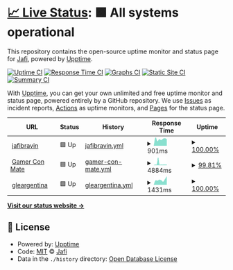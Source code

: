 # [📈 Live Status](https://jafidiesel.github.io/web-uptime): <!--live status--> **🟩 All systems operational**

This repository contains the open-source uptime monitor and status page for [Jafi](https://www.jafibravin.com/), powered by [Upptime](https://github.com/upptime/upptime).

[![Uptime CI](https://github.com/jafidiesel/web-uptime/workflows/Uptime%20CI/badge.svg)](https://github.com/jafidiesel/web-uptime/actions?query=workflow%3A%22Uptime+CI%22)
[![Response Time CI](https://github.com/jafidiesel/web-uptime/workflows/Response%20Time%20CI/badge.svg)](https://github.com/jafidiesel/web-uptime/actions?query=workflow%3A%22Response+Time+CI%22)
[![Graphs CI](https://github.com/jafidiesel/web-uptime/workflows/Graphs%20CI/badge.svg)](https://github.com/jafidiesel/web-uptime/actions?query=workflow%3A%22Graphs+CI%22)
[![Static Site CI](https://github.com/jafidiesel/web-uptime/workflows/Static%20Site%20CI/badge.svg)](https://github.com/jafidiesel/web-uptime/actions?query=workflow%3A%22Static+Site+CI%22)
[![Summary CI](https://github.com/jafidiesel/web-uptime/workflows/Summary%20CI/badge.svg)](https://github.com/jafidiesel/web-uptime/actions?query=workflow%3A%22Summary+CI%22)

With [Upptime](https://upptime.js.org), you can get your own unlimited and free uptime monitor and status page, powered entirely by a GitHub repository. We use [Issues](https://github.com/jafidiesel/web-uptime/issues) as incident reports, [Actions](https://github.com/jafidiesel/web-uptime/actions) as uptime monitors, and [Pages](https://jafidiesel.github.io/web-uptime) for the status page.

<!--start: status pages-->
<!-- This summary is generated by Upptime (https://github.com/upptime/upptime) -->
<!-- Do not edit this manually, your changes will be overwritten -->
<!-- prettier-ignore -->
| URL | Status | History | Response Time | Uptime |
| --- | ------ | ------- | ------------- | ------ |
| <img alt="" src="https://favicons.githubusercontent.com/www.jafibravin.com" height="13"> [jafibravin](https://www.jafibravin.com) | 🟩 Up | [jafibravin.yml](https://github.com/jafidiesel/web-uptime/commits/HEAD/history/jafibravin.yml) | <details><summary><img alt="Response time graph" src="./graphs/jafibravin/response-time-week.png" height="20"> 901ms</summary><br><a href="https://jafidiesel.github.io/web-uptime/history/jafibravin"><img alt="Response time 884" src="https://img.shields.io/endpoint?url=https%3A%2F%2Fraw.githubusercontent.com%2Fjafidiesel%2Fweb-uptime%2FHEAD%2Fapi%2Fjafibravin%2Fresponse-time.json"></a><br><a href="https://jafidiesel.github.io/web-uptime/history/jafibravin"><img alt="24-hour response time 911" src="https://img.shields.io/endpoint?url=https%3A%2F%2Fraw.githubusercontent.com%2Fjafidiesel%2Fweb-uptime%2FHEAD%2Fapi%2Fjafibravin%2Fresponse-time-day.json"></a><br><a href="https://jafidiesel.github.io/web-uptime/history/jafibravin"><img alt="7-day response time 901" src="https://img.shields.io/endpoint?url=https%3A%2F%2Fraw.githubusercontent.com%2Fjafidiesel%2Fweb-uptime%2FHEAD%2Fapi%2Fjafibravin%2Fresponse-time-week.json"></a><br><a href="https://jafidiesel.github.io/web-uptime/history/jafibravin"><img alt="30-day response time 884" src="https://img.shields.io/endpoint?url=https%3A%2F%2Fraw.githubusercontent.com%2Fjafidiesel%2Fweb-uptime%2FHEAD%2Fapi%2Fjafibravin%2Fresponse-time-month.json"></a><br><a href="https://jafidiesel.github.io/web-uptime/history/jafibravin"><img alt="1-year response time 884" src="https://img.shields.io/endpoint?url=https%3A%2F%2Fraw.githubusercontent.com%2Fjafidiesel%2Fweb-uptime%2FHEAD%2Fapi%2Fjafibravin%2Fresponse-time-year.json"></a></details> | <details><summary><a href="https://jafidiesel.github.io/web-uptime/history/jafibravin">100.00%</a></summary><a href="https://jafidiesel.github.io/web-uptime/history/jafibravin"><img alt="All-time uptime 100.00%" src="https://img.shields.io/endpoint?url=https%3A%2F%2Fraw.githubusercontent.com%2Fjafidiesel%2Fweb-uptime%2FHEAD%2Fapi%2Fjafibravin%2Fuptime.json"></a><br><a href="https://jafidiesel.github.io/web-uptime/history/jafibravin"><img alt="24-hour uptime 100.00%" src="https://img.shields.io/endpoint?url=https%3A%2F%2Fraw.githubusercontent.com%2Fjafidiesel%2Fweb-uptime%2FHEAD%2Fapi%2Fjafibravin%2Fuptime-day.json"></a><br><a href="https://jafidiesel.github.io/web-uptime/history/jafibravin"><img alt="7-day uptime 100.00%" src="https://img.shields.io/endpoint?url=https%3A%2F%2Fraw.githubusercontent.com%2Fjafidiesel%2Fweb-uptime%2FHEAD%2Fapi%2Fjafibravin%2Fuptime-week.json"></a><br><a href="https://jafidiesel.github.io/web-uptime/history/jafibravin"><img alt="30-day uptime 100.00%" src="https://img.shields.io/endpoint?url=https%3A%2F%2Fraw.githubusercontent.com%2Fjafidiesel%2Fweb-uptime%2FHEAD%2Fapi%2Fjafibravin%2Fuptime-month.json"></a><br><a href="https://jafidiesel.github.io/web-uptime/history/jafibravin"><img alt="1-year uptime 100.00%" src="https://img.shields.io/endpoint?url=https%3A%2F%2Fraw.githubusercontent.com%2Fjafidiesel%2Fweb-uptime%2FHEAD%2Fapi%2Fjafibravin%2Fuptime-year.json"></a></details>
| <img alt="" src="https://favicons.githubusercontent.com/gamerconmate.com" height="13"> [Gamer Con Mate](https://gamerconmate.com) | 🟩 Up | [gamer-con-mate.yml](https://github.com/jafidiesel/web-uptime/commits/HEAD/history/gamer-con-mate.yml) | <details><summary><img alt="Response time graph" src="./graphs/gamer-con-mate/response-time-week.png" height="20"> 4884ms</summary><br><a href="https://jafidiesel.github.io/web-uptime/history/gamer-con-mate"><img alt="Response time 3102" src="https://img.shields.io/endpoint?url=https%3A%2F%2Fraw.githubusercontent.com%2Fjafidiesel%2Fweb-uptime%2FHEAD%2Fapi%2Fgamer-con-mate%2Fresponse-time.json"></a><br><a href="https://jafidiesel.github.io/web-uptime/history/gamer-con-mate"><img alt="24-hour response time 2678" src="https://img.shields.io/endpoint?url=https%3A%2F%2Fraw.githubusercontent.com%2Fjafidiesel%2Fweb-uptime%2FHEAD%2Fapi%2Fgamer-con-mate%2Fresponse-time-day.json"></a><br><a href="https://jafidiesel.github.io/web-uptime/history/gamer-con-mate"><img alt="7-day response time 4884" src="https://img.shields.io/endpoint?url=https%3A%2F%2Fraw.githubusercontent.com%2Fjafidiesel%2Fweb-uptime%2FHEAD%2Fapi%2Fgamer-con-mate%2Fresponse-time-week.json"></a><br><a href="https://jafidiesel.github.io/web-uptime/history/gamer-con-mate"><img alt="30-day response time 3102" src="https://img.shields.io/endpoint?url=https%3A%2F%2Fraw.githubusercontent.com%2Fjafidiesel%2Fweb-uptime%2FHEAD%2Fapi%2Fgamer-con-mate%2Fresponse-time-month.json"></a><br><a href="https://jafidiesel.github.io/web-uptime/history/gamer-con-mate"><img alt="1-year response time 3102" src="https://img.shields.io/endpoint?url=https%3A%2F%2Fraw.githubusercontent.com%2Fjafidiesel%2Fweb-uptime%2FHEAD%2Fapi%2Fgamer-con-mate%2Fresponse-time-year.json"></a></details> | <details><summary><a href="https://jafidiesel.github.io/web-uptime/history/gamer-con-mate">99.81%</a></summary><a href="https://jafidiesel.github.io/web-uptime/history/gamer-con-mate"><img alt="All-time uptime 99.95%" src="https://img.shields.io/endpoint?url=https%3A%2F%2Fraw.githubusercontent.com%2Fjafidiesel%2Fweb-uptime%2FHEAD%2Fapi%2Fgamer-con-mate%2Fuptime.json"></a><br><a href="https://jafidiesel.github.io/web-uptime/history/gamer-con-mate"><img alt="24-hour uptime 100.00%" src="https://img.shields.io/endpoint?url=https%3A%2F%2Fraw.githubusercontent.com%2Fjafidiesel%2Fweb-uptime%2FHEAD%2Fapi%2Fgamer-con-mate%2Fuptime-day.json"></a><br><a href="https://jafidiesel.github.io/web-uptime/history/gamer-con-mate"><img alt="7-day uptime 99.81%" src="https://img.shields.io/endpoint?url=https%3A%2F%2Fraw.githubusercontent.com%2Fjafidiesel%2Fweb-uptime%2FHEAD%2Fapi%2Fgamer-con-mate%2Fuptime-week.json"></a><br><a href="https://jafidiesel.github.io/web-uptime/history/gamer-con-mate"><img alt="30-day uptime 99.95%" src="https://img.shields.io/endpoint?url=https%3A%2F%2Fraw.githubusercontent.com%2Fjafidiesel%2Fweb-uptime%2FHEAD%2Fapi%2Fgamer-con-mate%2Fuptime-month.json"></a><br><a href="https://jafidiesel.github.io/web-uptime/history/gamer-con-mate"><img alt="1-year uptime 99.95%" src="https://img.shields.io/endpoint?url=https%3A%2F%2Fraw.githubusercontent.com%2Fjafidiesel%2Fweb-uptime%2FHEAD%2Fapi%2Fgamer-con-mate%2Fuptime-year.json"></a></details>
| <img alt="" src="https://favicons.githubusercontent.com/www.gleargentina.com.ar" height="13"> [gleargentina](https://www.gleargentina.com.ar) | 🟩 Up | [gleargentina.yml](https://github.com/jafidiesel/web-uptime/commits/HEAD/history/gleargentina.yml) | <details><summary><img alt="Response time graph" src="./graphs/gleargentina/response-time-week.png" height="20"> 1431ms</summary><br><a href="https://jafidiesel.github.io/web-uptime/history/gleargentina"><img alt="Response time 1297" src="https://img.shields.io/endpoint?url=https%3A%2F%2Fraw.githubusercontent.com%2Fjafidiesel%2Fweb-uptime%2FHEAD%2Fapi%2Fgleargentina%2Fresponse-time.json"></a><br><a href="https://jafidiesel.github.io/web-uptime/history/gleargentina"><img alt="24-hour response time 2434" src="https://img.shields.io/endpoint?url=https%3A%2F%2Fraw.githubusercontent.com%2Fjafidiesel%2Fweb-uptime%2FHEAD%2Fapi%2Fgleargentina%2Fresponse-time-day.json"></a><br><a href="https://jafidiesel.github.io/web-uptime/history/gleargentina"><img alt="7-day response time 1431" src="https://img.shields.io/endpoint?url=https%3A%2F%2Fraw.githubusercontent.com%2Fjafidiesel%2Fweb-uptime%2FHEAD%2Fapi%2Fgleargentina%2Fresponse-time-week.json"></a><br><a href="https://jafidiesel.github.io/web-uptime/history/gleargentina"><img alt="30-day response time 1297" src="https://img.shields.io/endpoint?url=https%3A%2F%2Fraw.githubusercontent.com%2Fjafidiesel%2Fweb-uptime%2FHEAD%2Fapi%2Fgleargentina%2Fresponse-time-month.json"></a><br><a href="https://jafidiesel.github.io/web-uptime/history/gleargentina"><img alt="1-year response time 1297" src="https://img.shields.io/endpoint?url=https%3A%2F%2Fraw.githubusercontent.com%2Fjafidiesel%2Fweb-uptime%2FHEAD%2Fapi%2Fgleargentina%2Fresponse-time-year.json"></a></details> | <details><summary><a href="https://jafidiesel.github.io/web-uptime/history/gleargentina">100.00%</a></summary><a href="https://jafidiesel.github.io/web-uptime/history/gleargentina"><img alt="All-time uptime 100.00%" src="https://img.shields.io/endpoint?url=https%3A%2F%2Fraw.githubusercontent.com%2Fjafidiesel%2Fweb-uptime%2FHEAD%2Fapi%2Fgleargentina%2Fuptime.json"></a><br><a href="https://jafidiesel.github.io/web-uptime/history/gleargentina"><img alt="24-hour uptime 100.00%" src="https://img.shields.io/endpoint?url=https%3A%2F%2Fraw.githubusercontent.com%2Fjafidiesel%2Fweb-uptime%2FHEAD%2Fapi%2Fgleargentina%2Fuptime-day.json"></a><br><a href="https://jafidiesel.github.io/web-uptime/history/gleargentina"><img alt="7-day uptime 100.00%" src="https://img.shields.io/endpoint?url=https%3A%2F%2Fraw.githubusercontent.com%2Fjafidiesel%2Fweb-uptime%2FHEAD%2Fapi%2Fgleargentina%2Fuptime-week.json"></a><br><a href="https://jafidiesel.github.io/web-uptime/history/gleargentina"><img alt="30-day uptime 100.00%" src="https://img.shields.io/endpoint?url=https%3A%2F%2Fraw.githubusercontent.com%2Fjafidiesel%2Fweb-uptime%2FHEAD%2Fapi%2Fgleargentina%2Fuptime-month.json"></a><br><a href="https://jafidiesel.github.io/web-uptime/history/gleargentina"><img alt="1-year uptime 100.00%" src="https://img.shields.io/endpoint?url=https%3A%2F%2Fraw.githubusercontent.com%2Fjafidiesel%2Fweb-uptime%2FHEAD%2Fapi%2Fgleargentina%2Fuptime-year.json"></a></details>

<!--end: status pages-->

[**Visit our status website →**](https://jafidiesel.github.io/web-uptime)

## 📄 License

- Powered by: [Upptime](https://github.com/upptime/upptime)
- Code: [MIT](./LICENSE) © [Jafi](https://www.jafibravin.com/)
- Data in the `./history` directory: [Open Database License](https://opendatacommons.org/licenses/odbl/1-0/)
